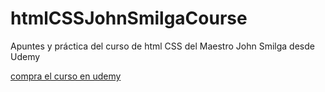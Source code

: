 # htmlCSSJohnSmilgaCourse
Apuntes y práctica del curso de html CSS del Maestro John Smilga desde Udemy

[compra el curso en udemy](https://www.udemy.com/share/101MCF3@uDvyczlTQCvxqEgg-dc_SVZFkn8K05gt32uF9jD_TbM3OY6o2WeWSbpByQ4KgHR0Hg==/)
